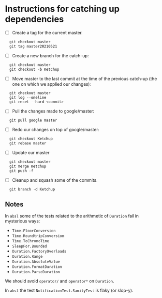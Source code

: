 # Instructions for catching up dependencies

- [ ] Create a tag for the current master.
```powershell
  git checkout master
  git tag master20210521
```
- [ ] Create a new branch for the catch-up:
```powershell
  git checkout master
  git checkout -b Ketchup
```
- [ ] Move master to the last commit at the time of the previous catch-up (the
      one on which we applied our changes):
```powershell
  git checkout master
  git log --oneline
  git reset --hard <commit>
```
- [ ] Pull the changes made to google/master:
```powershell
  git pull google master
```
- [ ] Redo our changes on top of google/master:
```powershell
  git checkout Ketchup
  git rebase master
```
- [ ] Update our master
```powershell
  git checkout master
  git merge Ketchup
  git push -f
```
- [ ] Cleanup and squash some of the commits.
```powershell
  git branch -d Ketchup
```

## Notes

In `absl` some of the tests related to the arithmetic of `Duration` fail in mysterious ways:

* `Time.FloorConversion`
* `Time.RoundtripConversion`
* `Time.ToChronoTime`
* `SleepFor.Bounded`
* `Duration.FactoryOverloads`
* `Duration.Range`
* `Duration.AbsoluteValue`
* `Duration.FormatDuration`
* `Duration.ParseDuration`

We should avoid `operator/` and `operator*` on `Duration`.

In `absl` the test `NotificationTest.SanityTest` is flaky (or slop-y).